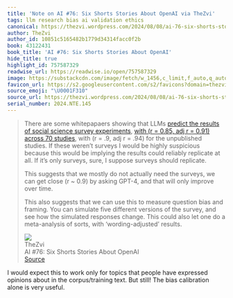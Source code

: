 ```yaml
---
title: 'Note on AI #76: Six Shorts Stories About OpenAI via TheZvi'
tags: llm research bias ai validation ethics
canonical: https://thezvi.wordpress.com/2024/08/08/ai-76-six-shorts-stories-about-openai/
author: TheZvi
author_id: 10851c5165482b1779d34314facc0f2b
book: 43122431
book_title: 'AI #76: Six Shorts Stories About OpenAI'
hide_title: true
highlight_id: 757587329
readwise_url: https://readwise.io/open/757587329
image: https://substackcdn.com/image/fetch/w_1456,c_limit,f_auto,q_auto:good,fl_progressive:steep/https%3A%2F%2Fsubstack-post-media.s3.amazonaws.com%2Fpublic%2Fimages%2F9d10b1d0-8af4-4504-9f30-9cdd3404c4c5_1595x1118.jpeg
favicon_url: https://s2.googleusercontent.com/s2/favicons?domain=thezvi.wordpress.com
source_emoji: "\U0001F310"
source_url: https://thezvi.wordpress.com/2024/08/08/ai-76-six-shorts-stories-about-openai/#:~:text=There%20are%20some,with%20%E2%80%98wording-adjusted%E2%80%99%20results.
serial_number: 2024.NTE.145
---
```

> There are some whitepapaers showing that LLMs [predict the results of social science survey experiments](https://x.com/RobbWiller/status/1821271270182547916), [with (r = 0.85, adj r = 0.91) across 70 studies](https://t.co/1M5aydRMyH), with (r = .9, adj r = .94) for the unpublished studies. If these weren’t surveys I would be highly suspicious because this would be implying the results could reliably replicate at all. If it’s only surveys, sure, I suppose surveys should replicate.
> 
> This suggests that we mostly do not actually need the surveys, we can get close (r ~ 0.9) by asking GPT-4, and that will only improve over time.
> 
> This also suggests that we can use this to measure question bias and framing. You can simulate five different versions of the survey, and see how the simulated responses change. This could also let one do a meta-analysis of sorts, with ‘wording-adjusted’ results.
> <div class="quoteback-footer"><div class="quoteback-avatar"><img class="mini-favicon" src="https://s2.googleusercontent.com/s2/favicons?domain=thezvi.wordpress.com"></div><div class="quoteback-metadata"><div class="metadata-inner"><span style="display:none">FROM:</span><div aria-label="TheZvi" class="quoteback-author"> TheZvi</div><div aria-label="AI #76: Six Shorts Stories About OpenAI" class="quoteback-title"> AI #76: Six Shorts Stories About OpenAI</div></div></div><div class="quoteback-backlink"><a target="_blank" aria-label="go to the full text of this quotation" rel="noopener" href="https://thezvi.wordpress.com/2024/08/08/ai-76-six-shorts-stories-about-openai/#:~:text=There%20are%20some,with%20%E2%80%98wording-adjusted%E2%80%99%20results." class="quoteback-arrow"> Source</a></div></div>

I would expect this to work only for topics that people have expressed opinions about in the corpus/training text. But still! The bias calibration alone is very useful.